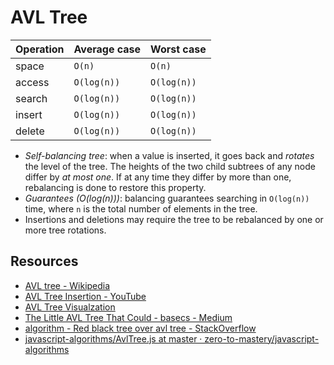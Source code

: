 # AVL Tree

| Operation | Average case | Worst case  |
| --------- | ------------ | ----------- |
| space     | `O(n)`       | `O(n)`      |
| access    | `O(log(n))`  | `O(log(n))` |
| search    | `O(log(n))`  | `O(log(n))` |
| insert    | `O(log(n))`  | `O(log(n))` |
| delete    | `O(log(n))`  | `O(log(n))` |

* *Self-balancing tree*: when a value is inserted, it goes back and *rotates*
  the level of the tree. The heights of the two child subtrees of any node
  differ by *at most one*. If at any time they differ by more than one,
  rebalancing is done to restore this property.
* *Guarantees (O(log(n)))*: balancing guarantees searching in `O(log(n))` time, where `n` is the total number of elements in the tree.
* Insertions and deletions may require the tree to be rebalanced by one or more tree rotations.

## Resources

* [AVL tree - Wikipedia](https://en.wikipedia.org/wiki/AVL_tree)
* [AVL Tree Insertion - YouTube](https://www.youtube.com/watch?v=rbg7Qf8GkQ4)
* [AVL Tree Visualzation](https://www.cs.usfca.edu/~galles/visualization/AVLtree.html)
* [The Little AVL Tree That Could - basecs - Medium](https://medium.com/basecs/the-little-avl-tree-that-could-86a3cae410c7)
* [algorithm - Red black tree over avl tree - StackOverflow](https://stackoverflow.com/questions/13852870/red-black-tree-over-avl-tree)
* [javascript-algorithms/AvlTree.js at master · zero-to-mastery/javascript-algorithms](https://github.com/zero-to-mastery/javascript-algorithms/blob/master/src/data-structures/tree/avl-tree/AvlTree.js)
